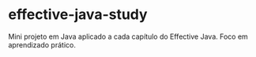 # effective-java-study
Mini projeto em Java aplicado a cada capítulo do Effective Java. Foco em aprendizado prático.
